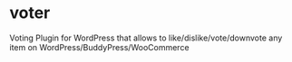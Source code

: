 voter
=====

Voting Plugin for WordPress that allows to like/dislike/vote/downvote any item on WordPress/BuddyPress/WooCommerce